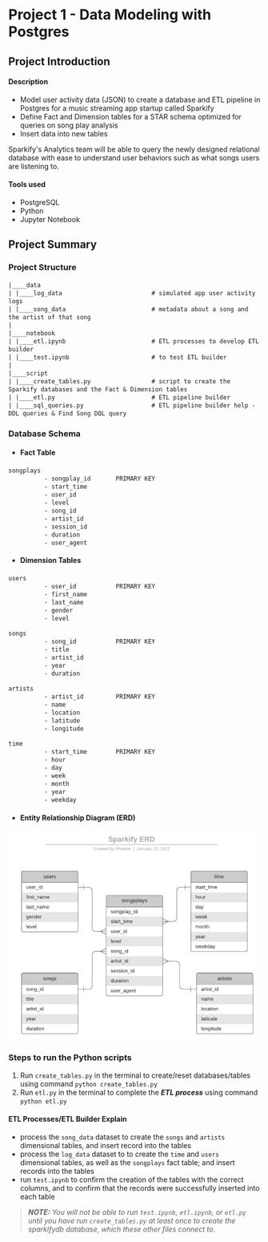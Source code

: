 # Project 1 - Data Modeling with Postgres

## Project Introduction

#### Description
* Model user activity data (JSON) to create a database and ETL pipeline in Postgres for a music streaming app startup called Sparkify
* Define Fact and Dimension tables for a STAR schema optimized for queries on song play analysis
* Insert data into new tables

Sparkify's Analytics team will be able to query the newly designed relational database with ease to understand user behaviors such as what songs users are listening to.

#### Tools used
* PostgreSQL
* Python
* Jupyter Notebook


## Project Summary

### Project Structure 

```
|____data
| |____log_data                         # simulated app user activity logs
| |____song_data                        # metadata about a song and the artist of that song
|
|____notebook
| |____etl.ipynb                        # ETL processes to develop ETL builder 
| |____test.ipynb                       # to test ETL builder
|
|____script
| |____create_tables.py                 # script to create the Sparkify databases and the Fact & Dimension tables
| |____etl.py                           # ETL pipeline builder
| |____sql_queries.py                   # ETL pipeline builder help - DDL queries & Find Song DQL query
```



### Database Schema 

* #### Fact Table 


```
songplays 
          - songplay_id       PRIMARY KEY
          - start_time
          - user_id
          - level
          - song_id
          - artist_id
          - session_id
          - duration
          - user_agent
```

* #### Dimension Tables


```
users 
          - user_id           PRIMARY KEY
          - first_name
          - last_name
          - gender
          - level
```
```
songs 
          - song_id           PRIMARY KEY
          - title
          - artist_id
          - year
          - duration
```
```
artists 
          - artist_id         PRIMARY KEY
          - name
          - location
          - latitude
          - longitude
```
```
time 
          - start_time        PRIMARY KEY
          - hour
          - day
          - week
          - month
          - year
          - weekday
```
* #### Entity Relationship Diagram (ERD)

![](https://github.com/phphoebe/Udacity-Data-Engineering-Nanodegree/blob/master/Project%201-Data%20Modeling%20with%20Postgres/Sparkify%20ERD.png)



### Steps to run the Python scripts
1. Run `create_tables.py` in the terminal to create/reset databases/tables using command ```python create_tables.py```
2. Run `etl.py` in the terminal to complete the ***ETL process*** using command ```python etl.py```

#### ETL Processes/ETL Builder Explain
* process the `song_data` dataset to create the `songs` and `artists` dimensional tables, and insert record into the tables
* process the `log_data` dataset to to create the `time` and `users` dimensional tables, as well as the `songplays` fact table; and insert records into the tables
* run `test.ipynb` to confirm the creation of the tables with the correct columns, and to confirm that the records were successfully inserted into each table


> ***NOTE:** You will not be able to run `test.ipynb`, `etl.ipynb`, or `etl.py` until you have run `create_tables.py` at least once to create the sparkifydb database, which these other files connect to.*
